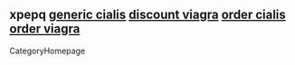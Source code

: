 xpepq <a href=" http://www.pecose.org/_DiscussionFolder/000028d3.htm ">generic cialis</a>
<a href=" http://www.pecose.org/_DiscussionFolder/000028d2.htm ">discount viagra</a>
<a href=" http://www.pecose.org/_DiscussionFolder/000028d1.htm ">order cialis</a>
<a href=" http://www.pecose.org/_DiscussionFolder/000028d0.htm ">order viagra</a>
----
CategoryHomepage
